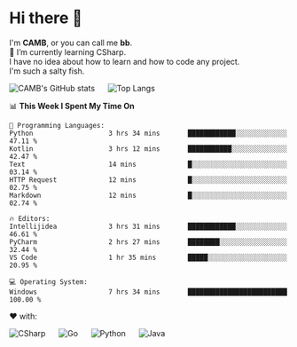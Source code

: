 # Hi there 👋
<!--
**CAMB-dev/CAMB-dev** is a ✨ _special_ ✨ repository because its `README.md` (this file) appears on your GitHub profile.

Here are some ideas to get you started:

- 🔭 I’m currently working on ...
- 🌱 I’m currently learning ...
- 👯 I’m looking to collaborate on ...
- 🤔 I’m looking for help with ...
- 💬 Ask me about ...
- 📫 How to reach me: ...
- 😄 Pronouns: ...
- ⚡ Fun fact: ...
-->
 I'm **CAMB**, or you can call me **bb**.  
 🌱 I’m currently learning CSharp.  
 I have no idea about how to learn and how to code any project.  
 I'm such a salty fish.
 
 
![CAMB's GitHub stats](https://github-readme-stats.vercel.app/api?username=CAMB-dev&show_icons=true&theme=tokyonight)
&nbsp;&nbsp;&nbsp;&nbsp;
![Top Langs](https://github-readme-stats.vercel.app/api/top-langs/?username=CAMB-dev&langs_count=5&theme=tokyonight)


<!--START_SECTION:waka-->
📊 **This Week I Spent My Time On** 

```text
💬 Programming Languages: 
Python                   3 hrs 34 mins       ████████████░░░░░░░░░░░░░   47.11 % 
Kotlin                   3 hrs 12 mins       ███████████░░░░░░░░░░░░░░   42.47 % 
Text                     14 mins             █░░░░░░░░░░░░░░░░░░░░░░░░   03.14 % 
HTTP Request             12 mins             █░░░░░░░░░░░░░░░░░░░░░░░░   02.75 % 
Markdown                 12 mins             █░░░░░░░░░░░░░░░░░░░░░░░░   02.74 % 

🔥 Editors: 
Intellijidea             3 hrs 31 mins       ████████████░░░░░░░░░░░░░   46.61 % 
PyCharm                  2 hrs 27 mins       ████████░░░░░░░░░░░░░░░░░   32.44 % 
VS Code                  1 hr 35 mins        █████░░░░░░░░░░░░░░░░░░░░   20.95 % 

💻 Operating System: 
Windows                  7 hrs 34 mins       █████████████████████████   100.00 % 
```


<!--END_SECTION:waka-->


❤ with:

![CSharp](https://img.shields.io/badge/CSharp-%23512BD4?style=for-the-badge&logo=.net)
&nbsp;&nbsp;&nbsp;&nbsp;
![Go](https://img.shields.io/badge/Go-000000?style=for-the-badge&logo=go)
&nbsp;&nbsp;&nbsp;&nbsp;
![Python](https://img.shields.io/badge/Python-000000?style=for-the-badge&logo=python)
&nbsp;&nbsp;&nbsp;&nbsp;
![Java](https://img.shields.io/badge/Java-964B00?style=for-the-badge&logo=openjdk)
